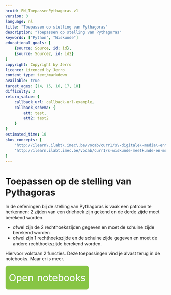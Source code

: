 ```yaml
---
hruid: PN_ToepassenPythagoras-v1
version: 3
language: nl
title: "Toepassen op stelling van Pythagoras"
description: "Toepassen op stelling van Pythagoras"
keywords: ["Python", "Wiskunde"]
educational_goals: [
    {source: Source, id: id}, 
    {source: Source2, id: id2}
]
copyright: Copyright by Jerro
licence: Licenced by Jerro
content_type: text/markdown
available: true
target_ages: [14, 15, 16, 17, 18]
difficulty: 3
return_value: {
    callback_url: callback-url-example,
    callback_schema: {
        att: test,
        att2: test2
    }
}
estimated_time: 10
skos_concepts: [
    'http://ilearn\.ilabt\.imec\.be/vocab/curr1/s\-digitale\-media\-en\-toepassingen', 
    'http://ilearn.ilabt.imec.be/vocab/curr1/s-wiskunde-meetkunde-en-metend-rekenen'
]
---
```

# Toepassen op de stelling van Pythagoras

In de oefeningen bij de stelling van Pythagoras is vaak een patroon te herkennen: 2 zijden van een driehoek zijn gekend en de derde zijde moet berekend worden.
* ofwel zijn de 2 rechthoekszijden gegeven en moet de schuine zijde berekend worden
* ofwel zijn 1 rechthoekszijde en de schuine zijde gegeven en moet de andere rechthoekszijde berekend worden.

Hiervoor volstaan 2 functies. Deze toepassingen vind je alvast terug in de notebooks. Maar er is meer.

[![](embed/Knop.png "Knop")](https://kiks.ilabt.imec.be/jupyterhub/?id=0503 "Notebooks Pythagoras")

